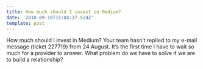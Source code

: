 ```yaml
---
title: How much should I invest in Medium?
date: '2018-09-18T15:04:37.524Z'
template: post
---
```

How much should I invest in Medium? Your team hasn’t replied to my e-mail message (ticket 227719) from 24 August. It’s the first time I have to wait so much for a provider to answer. What problem do we have to solve if we are to build a relationship?
